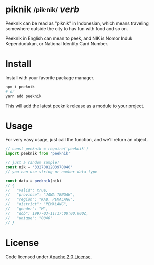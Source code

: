 # piknik <sub><sup>/pik·nik/</sup></sub> _verb_

Peeknik can be read as "piknik" in Indonesian,
which means traveling somewhere outside the city to
hav fun with food and so on.

Peeknik in English can mean to peek, and NIK is
Nomor Induk Kependudukan, or National Identity Card
Number.

# Install

Install with your favorite package manager.

```bash
npm i peeknik
# or
yarn add peeknik
```

This will add the latest peeknik release as a
module to your project.

# Usage

For very easy usage, just call the function, and
we'll return an object.

```typescript
// const peeknik = require('peeknik')
import peeknik from 'peeknik'

// just a random sample!
const nik = '3327081203970040'
// you can use string or number data type

const data = peeknik(nik)
// {
//   "valid": true,
//   "province": "JAWA TENGAH",
//   "region": "KAB. PEMALANG",
//   "district": "PEMALANG",
//   "gender": "M",
//   "dob": 1997-03-11T17:00:00.000Z,
//   "unique": "0040"
// }
```

# License

Code licensed under [Apache 2.0 License](./LICENSE).
